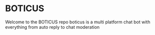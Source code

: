 # BOTICUS
Welcome to the BOTICUS repo boticus is a multi platform chat bot with everything from auto reply to chat moderation
